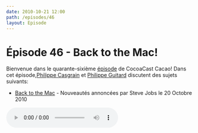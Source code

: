 ```yaml
---
date: 2010-10-21 12:00
path: /episodes/46
layout: Episode
---
```

# Épisode 46 - Back to the Mac!
<p>Bienvenue dans le quarante-sixième <a href="https://cacaocast.com/media/cacaocast_46.mp3" title="CocoaCast Cacao Episode 46">épisode</a> de CocoaCast Cacao! Dans cet épisode,<a href="http://www.twitter.com/philippec" title="Philippe Casgrain sur Twitter">Philippe Casgrain</a> et <a href="http://www.twitter.com/philippeguitard" title="Philippe Guitard sur Twitter">Philippe Guitard</a> discutent des sujets suivants:</p>
<ul><li><a href="http://www.apple.com/apple-events/october-2010/" title="Back to the Mac">Back to the Mac</a> - Nouveautés annoncées par Steve Jobs le 20 Octobre 2010</li>
</ul>
<p><audio controls><source src="https://cacaocast.com/media/cacaocast_46.mp3" type="audio/mpeg"><source src="https://cacaocast.com/media/cacaocast_46.mp3" type="audio/mp4">Votre navigateur ne supporte pas l'élément audio / Your browser does not support the audio element.</audio></p>
